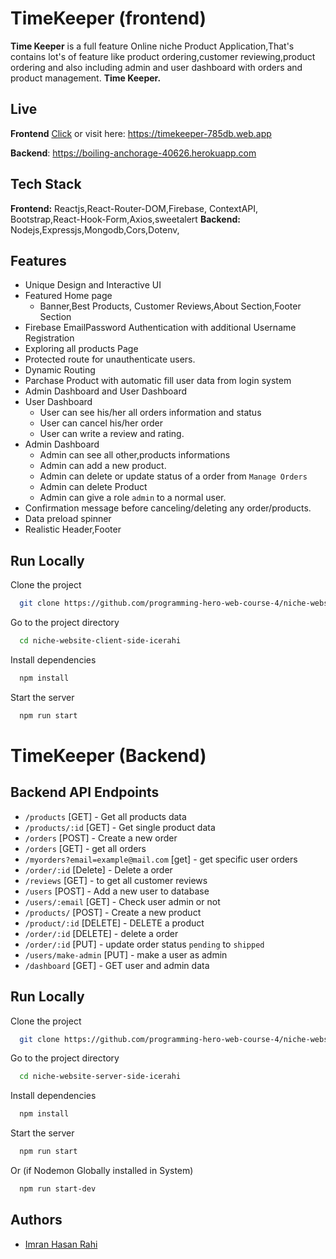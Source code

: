 # TimeKeeper (frontend)

**Time Keeper** is a full feature Online niche Product Application,That's contains lot's of feature like product ordering,customer reviewing,product ordering and also including admin and user dashboard with orders and product management. **Time Keeper.**

## Live
**Frontend** [Click](https://timekeeper-785db.web.app) or visit here: https://timekeeper-785db.web.app

**Backend**: https://boiling-anchorage-40626.herokuapp.com

## Tech Stack
**Frontend:** Reactjs,React-Router-DOM,Firebase, ContextAPI, Bootstrap,React-Hook-Form,Axios,sweetalert
**Backend:** Nodejs,Expressjs,Mongodb,Cors,Dotenv,

## Features

- Unique Design and Interactive UI
- Featured Home page
  - Banner,Best Products, Customer Reviews,About Section,Footer Section
- Firebase EmailPassword Authentication with additional Username Registration
- Exploring all products Page
- Protected route for unauthenticate users.
- Dynamic Routing
- Parchase Product with automatic fill user data from login system
- Admin Dashboard and User Dashboard
- User Dashboard
  - User can see his/her all orders information and status
  - User can cancel his/her order
  - User can write a review and rating.
- Admin Dashboard
  - Admin can see all other,products informations
  - Admin can add a new product.
  - Admin can delete or update status of a order from `Manage Orders`
  - Admin can delete Product
  - Admin can give a role `admin` to a normal user.
- Confirmation message before canceling/deleting any order/products.
- Data preload spinner
- Realistic Header,Footer

## Run Locally

Clone the project

```bash
  git clone https://github.com/programming-hero-web-course-4/niche-website-client-side-icerahi
```

Go to the project directory

```bash
  cd niche-website-client-side-icerahi
```

Install dependencies

```bash
  npm install
```

Start the server

```bash
  npm run start
```


# TimeKeeper (Backend)

## Backend API Endpoints

- `/products` [GET] - Get all products data
- `/products/:id` [GET] - Get single product data
- `/orders` [POST] - Create a new order
- `/orders` [GET] - get all orders
- `/myorders?email=example@mail.com` [get] - get specific user orders
- `/order/:id` [Delete] - Delete a order
- `/reviews` [GET] - to get all customer reviews
- `/users` [POST] - Add a new user to database
- `/users/:email` [GET] - Check user admin or not
- `/products/` [POST] - Create a new product
- `/product/:id` [DELETE] - DELETE a product
- `/order/:id` [DELETE] - delete a order
- `/order/:id` [PUT] - update order status `pending` to `shipped`
- `/users/make-admin` [PUT] - make a user as admin
- `/dashboard` [GET] - GET user and admin data

 
## Run Locally

Clone the project

```bash
  git clone https://github.com/programming-hero-web-course-4/niche-website-server-side-icerahi
```

Go to the project directory

```bash
  cd niche-website-server-side-icerahi
```

Install dependencies

```bash
  npm install
```

Start the server

```bash
  npm run start
```
Or (if Nodemon Globally installed in System)
```bash
  npm run start-dev
```

  
## Authors

- [Imran Hasan Rahi](https://fb.com/icerahi)

  
